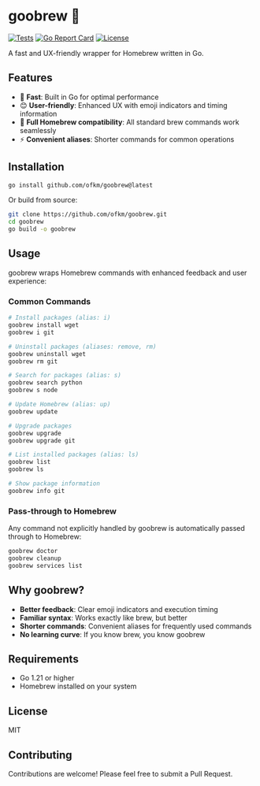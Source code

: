 # goobrew 🍺

[![Tests](https://github.com/ofkm/goobrew/actions/workflows/test.yml/badge.svg)](https://github.com/ofkm/goobrew/actions/workflows/test.yml)
[![Go Report Card](https://goreportcard.com/badge/github.com/ofkm/goobrew)](https://goreportcard.com/report/github.com/ofkm/goobrew)
[![License](https://img.shields.io/github/license/ofkm/goobrew)](LICENSE)

A fast and UX-friendly wrapper for Homebrew written in Go.

## Features

- 🚀 **Fast**: Built in Go for optimal performance
- 😊 **User-friendly**: Enhanced UX with emoji indicators and timing information
- 🔄 **Full Homebrew compatibility**: All standard brew commands work seamlessly
- ⚡ **Convenient aliases**: Shorter commands for common operations

## Installation

```bash
go install github.com/ofkm/goobrew@latest
```

Or build from source:

```bash
git clone https://github.com/ofkm/goobrew.git
cd goobrew
go build -o goobrew
```

## Usage

goobrew wraps Homebrew commands with enhanced feedback and user experience:

### Common Commands

```bash
# Install packages (alias: i)
goobrew install wget
goobrew i git

# Uninstall packages (aliases: remove, rm)
goobrew uninstall wget
goobrew rm git

# Search for packages (alias: s)
goobrew search python
goobrew s node

# Update Homebrew (alias: up)
goobrew update

# Upgrade packages
goobrew upgrade
goobrew upgrade git

# List installed packages (alias: ls)
goobrew list
goobrew ls

# Show package information
goobrew info git
```

### Pass-through to Homebrew

Any command not explicitly handled by goobrew is automatically passed through to Homebrew:

```bash
goobrew doctor
goobrew cleanup
goobrew services list
```

## Why goobrew?

- **Better feedback**: Clear emoji indicators and execution timing
- **Familiar syntax**: Works exactly like brew, but better
- **Shorter commands**: Convenient aliases for frequently used commands
- **No learning curve**: If you know brew, you know goobrew

## Requirements

- Go 1.21 or higher
- Homebrew installed on your system

## License

MIT

## Contributing

Contributions are welcome! Please feel free to submit a Pull Request.
